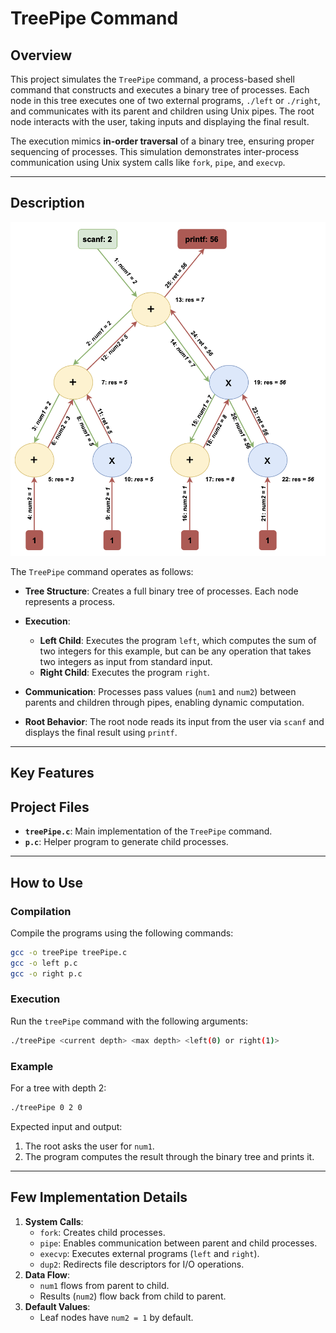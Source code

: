 # TreePipe Command

## Overview

This project simulates the `TreePipe` command, a process-based shell command that constructs and executes a binary tree of processes. Each node in this tree executes one of two external programs, `./left` or `./right`, and communicates with its parent and children using Unix pipes. The root node interacts with the user, taking inputs and displaying the final result.

The execution mimics **in-order traversal** of a binary tree, ensuring proper sequencing of processes. This simulation demonstrates inter-process communication using Unix system calls like `fork`, `pipe`, and `execvp`.

---

## Description

![TreePipe Command](treePipeVis.png)

The `TreePipe` command operates as follows:

- **Tree Structure**: Creates a full binary tree of processes. Each node represents a process.
- **Execution**: 
  - **Left Child**: Executes the program `left`, which computes the sum of two integers for this example, but can be any operation that takes two integers as input from standard input.
  - **Right Child**: Executes the program `right`.

- **Communication**: Processes pass values (`num1` and `num2`) between parents and children through pipes, enabling dynamic computation.

- **Root Behavior**: The root node reads its input from the user via `scanf` and displays the final result using `printf`.

---

## Key Features

## Project Files
- **`treePipe.c`**: Main implementation of the `TreePipe` command.
- **`p.c`**: Helper program to generate child processes. 

---

## How to Use
### Compilation
Compile the programs using the following commands:

```bash
gcc -o treePipe treePipe.c
gcc -o left p.c
gcc -o right p.c
```

### Execution

Run the `treePipe` command with the following arguments:
```bash
./treePipe <current depth> <max depth> <left(0) or right(1)>
```

### Example
For a tree with depth 2:
```bash
./treePipe 0 2 0
```

Expected input and output:
1. The root asks the user for `num1`.
2. The program computes the result through the binary tree and prints it.

---

## Few Implementation Details
1. **System Calls**:
   - `fork`: Creates child processes.
   - `pipe`: Enables communication between parent and child processes.
   - `execvp`: Executes external programs (`left` and `right`).
   - `dup2`: Redirects file descriptors for I/O operations.
2. **Data Flow**:
   - `num1` flows from parent to child.
   - Results (`num2`) flow back from child to parent.
3. **Default Values**:
   - Leaf nodes have `num2 = 1` by default.

